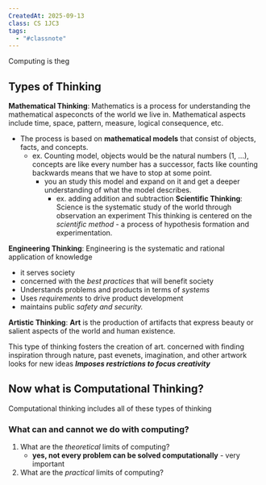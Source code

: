 ```yaml
---
CreatedAt: 2025-09-13
class: CS 1JC3
tags:
  - "#classnote"
---
```

Computing is theg 

## Types of Thinking
**Mathematical Thinking**: 
Mathematics is a process for understanding the mathematical aspeconcts of the world we live in. Mathematical aspects include time, space, pattern, measure, logical consequence, etc.
- The process is based on **mathematical models** that consist of objects, facts, and concepts.
	- ex. Counting model, objects would be the natural numbers (1, ...), concepts are like every number has a successor, facts like counting backwards means that we have to stop at some point. 
		- you an study this model and expand on it and get a deeper understanding of what the model describes. 
			- ex. adding addition and subtraction
**Scientific Thinking**: 
Science is the systematic study of the world through observation an experiment
This thinking is centered on the *scientific method* - a process of hypothesis formation and experimentation. 

**Engineering Thinking**:
Engineering is the systematic and rational application of knowledge
- it serves society
- concerned with the *best practices* that will benefit society
- Understands problems and products in terms of *systems*
- Uses *requirements* to drive product development
- maintains public *safety and security.*

**Artistic Thinking**: 
**Art** is the production of artifacts that express beauty or salient aspects of the world and human existence. 

This type of thinking fosters the creation of art. 
concerned with finding inspiration through nature, past evenets, imagination, and other artwork
looks for new ideas
***Imposes restrictions to focus creativity***


## Now what is Computational Thinking?
Computational thinking includes all of these types of thinking

### What can and cannot we do with computing?
1. What are the *theoretical* limits of computing?
	- **yes, not every problem can be solved computationally** - very important 
2. What are the *practical* limits of computing?


